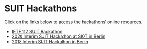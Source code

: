 # SUIT Hackathons

Click on the links below to access the hackathons' online resources.

- [IETF 112 SUIT Hackathon](https://github.com/future-proof-iot/SUIT-hackathons/wiki/IETF-112-SUIT-Hackathon)
- [2020 Interim SUIT Hackathon at SIOT in Berlin](https://siot-hackathon.github.io/)
- [2018 Interim SUIT Hackathon in Berlin](https://github.com/suit-wg/Hackathon-Interim-Berlin)
